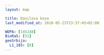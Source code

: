 ```yaml
---
layout: map

title: Danilova kosa
last_modified_at: 2018-05-23T23:37:45+02:00

WDPA: [145248]
BioRaS: [51]
geoSrbija:
  L1_183: [8]
---
```


